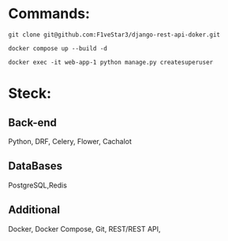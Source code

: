 # Commands:

```git clone git@github.com:F1veStar3/django-rest-api-doker.git```

```docker compose up --build -d```

```docker exec -it web-app-1 python manage.py createsuperuser```


# Steck: 

## Back-end
Python, DRF, Celery, Flower, Cachalot

## DataBases
PostgreSQL,Redis

## Additional
Docker, Docker Compose, Git, REST/REST API,
